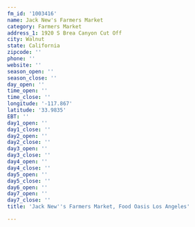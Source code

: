 ```yaml
---
fm_id: '1003416'
name: Jack New's Farmers Market
category: Farmers Market
address_1: 1920 S Brea Canyon Cut Off
city: Walnut
state: California
zipcode: ''
phone: ''
website: ''
season_open: ''
season_close: ''
day_open: ''
time_open: ''
time_close: ''
longitude: '-117.867'
latitude: '33.9835'
EBT: ''
day1_open: ''
day1_close: ''
day2_open: ''
day2_close: ''
day3_open: ''
day3_close: ''
day4_open: ''
day4_close: ''
day5_open: ''
day5_close: ''
day6_open: ''
day7_open: ''
day7_close: ''
title: 'Jack New''s Farmers Market, Food Oasis Los Angeles'

---
```

